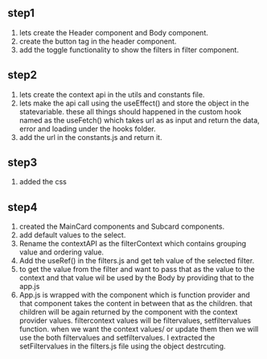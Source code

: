 ## step1

1. lets create the Header component and Body component.
2. create the button tag in the header component.
3. add the toggle functionality to show the filters in filter component.

## step2

1. lets create the context api in the utils and constants file.
2. lets make the api call using the useEffect() and store the object in the statevariable. these all things should happened in the custom hook named as the useFetch() which takes url as as input and return the data, error and loading under the hooks folder.
3. add the url in the constants.js and return it.

## step3

1. added the css

## step4

1. created the MainCard components and Subcard components.
2. add default values to the select.
3. Rename the contextAPI as the filterContext which contains grouping value and ordering value.
4. Add the useRef() in the filters.js and get teh value of the selected filter.
5. to get the value from the filter and want to pass that as the value to the context and that value wil be used by the Body by providing that to the app.js
6. App.js is wrapped with the component which is function provider and that component takes the content in between that as the children. that children will be again returned by the component with the context provider values. filtercontext values will be filtervalues, setfiltervalues function. when we want the context values/ or update them then we will use the both filtervalues and setfiltervalues. I extracted the setFiltervalues in the filters.js file using the object destrcuting.
